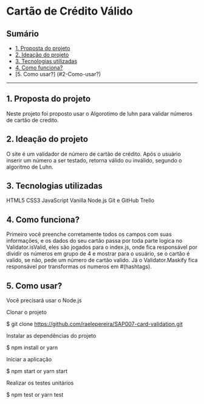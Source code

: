 # Cartão de Crédito Válido

## Sumário

- [1. Proposta do projeto](#1-Proposta-do-projeto)
- [2. Ideação do projeto](#2-Ideação-do-projeto)
- [3. Tecnologias utilizadas](#3-Tecnologias-utilizadas)
- [4. Como funciona?](#2-Como-funciona?)
- [5. Como usar?] (#2-Como-usar?)
---

## 1. Proposta do projeto

Neste projeto foi proposto usar o Algorotimo de luhn para validar números de cartão de credito.


## 2. Ideação do projeto

O site é um validador de número de cartão de crédito. Após o usuário inserir um número a ser testado, retorna válido ou inválido, segundo o algoritmo de Luhn.


## 3. Tecnologias utilizadas

HTML5
CSS3
JavaScript Vanilla
Node.js
Git e GitHub
Trello


## 4. Como funciona?

Primeiro você preenche corretamente todos os campos com suas informações, e os dados do seu cartão passa por toda parte logica no Validator.isValid, eles são jogados para o index.js, onde fica responsável por dividir os números em grupo de 4 e mostrar para o usuário, se o cartão é valido, se não, pede um número de cartão valido. Já o Validator.Maskify fica responsável por transformas os numeros em #(hashtags).

## 5. Como usar?

Você precisará usar o Node.js

Clonar o projeto

$ git clone https://github.com/raelepereira/SAP007-card-validation.git

Instalar as dependências do projeto

$ npm install or yarn

Iniciar a aplicação

$ npm start or yarn start

Realizar os testes unitários

$ npm test or yarn test


